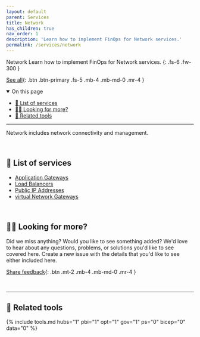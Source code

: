 ```yaml
---
layout: default
parent: Services
title: Network
has_children: true
nav_order: 1
description: 'Learn how to implement FinOps for Network services.'
permalink: /services/network
---
```


<span class="fs-9 d-block mb-4">Network</span>
Learn how to implement FinOps for Network services.
{: .fs-6 .fw-300 }

[See all](#-list-of-services){: .btn .btn-primary .fs-5 .mb-4 .mb-md-0 .mr-4 }
<!--
[Secondary CTA](#){: .btn .fs-5 .mb-4 .mb-md-0 .mr-4 }
-->

<details open markdown="1">
   <summary class="fs-2 text-uppercase">On this page</summary>

- [📇 List of services](#-list-of-services)
- [🙋‍♀️ Looking for more?](#️-looking-for-more)
- [🧰 Related tools](#-related-tools)

</details>

---

<!-- Description copied from https://github.com/FinOps-Open-Cost-and-Usage-Spec/FOCUS_Spec/blob/working_draft/specification/columns/servicecategory.md -->
Network includes network connectivity and management.

<br>

## 📇 List of services

<!-- Sort list alphabetically for findability -->

- [Application Gateways](application-gateways.md)
- [Load Balancers](load-balancers.md)
- [Public IP Addresses](public-ip-addresses.md)
- [virtual Network Gateways](virtual-network-gateways.md)

<br>

## 🙋‍♀️ Looking for more?

Did we miss anything? Would you like to see something added? We'd love to hear about any questions, problems, or solutions you'd like to see covered here. Create a new issue with the details that you'd like to see either included here.

[Share feedback](https://github.com/microsoft/finops-toolkit/issues/new/choose){: .btn .mt-2 .mb-4 .mb-md-0 .mr-4 }

<br>

---

## 🧰 Related tools

{% include tools.md hubs="1" pbi="1" opt="1" gov="1" ps="0" bicep="0" data="0" %}

<br>

